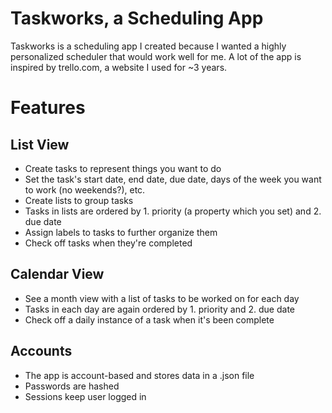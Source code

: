# Taskworks, a Scheduling App
Taskworks is a scheduling app I created because I wanted a highly personalized scheduler that would work well for me. A lot of the app is inspired by trello.com, a website I used for ~3 years.

# Features
## List View
- Create tasks to represent things you want to do
- Set the task's start date, end date, due date, days of the week you want to work (no weekends?), etc.
- Create lists to group tasks
- Tasks in lists are ordered by 1. priority (a property which you set) and 2. due date
- Assign labels to tasks to further organize them
- Check off tasks when they're completed

## Calendar View
- See a month view with a list of tasks to be worked on for each day
- Tasks in each day are again ordered by 1. priority and 2. due date
- Check off a daily instance of a task when it's been complete

## Accounts
- The app is account-based and stores data in a .json file
- Passwords are hashed
- Sessions keep user logged in
